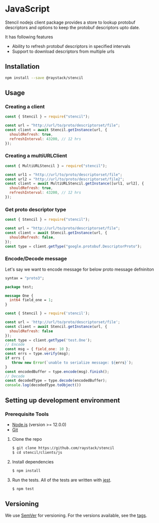 # JavaScript

Stencil nodejs client package provides a store to lookup protobuf descriptors and options to keep the protobuf descriptors upto date.

It has following features

- Ability to refresh protobuf descriptors in specified intervals
- Support to download descriptors from multiple urls

## Installation

```sh
npm install --save @raystack/stencil
```

## Usage

### Creating a client

```js
const { Stencil } = require("stencil");

const url = "http://url/to/proto/descriptorset/file";
const client = await Stencil.getInstance(url, {
  shouldRefresh: true,
  refreshInterval: 43200, // 12 hrs
});
```

### Creating a multiURLClient

```js
const { MultiURLStencil } = require("stencil");

const url1 = "http://url/to/proto/descriptorset/file";
const url2 = "http://url/to/proto/descriptorset/file2";
const client = await MultiURLStencil.getInstance([url1, url2], {
  shouldRefresh: true,
  refreshInterval: 43200, // 12 hrs
});
```

### Get proto descriptor type

```js
const { Stencil } = require("stencil");

const url = "http://url/to/proto/descriptorset/file";
const client = await Stencil.getInstance(url, {
  shouldRefresh: false,
});
const type = client.getType("google.protobuf.DescriptorProto");
```

### Encode/Decode message

Let's say we want to encode message for below proto message defniniton

```proto
syntax = "proto3";

package test;

message One {
  int64 field_one = 1;
}
```

```js
const { Stencil } = require('stencil');

const url = 'http://url/to/proto/descriptorset/file';
const client = await Stencil.getInstance(url, {
  shouldRefresh: false
});
const type = client.getType('test.One');
// Encode
const msg = { field_one: 10 };
const errs = type.verify(msg);
if errs {
   throw new Error(`unable to serialize message: ${errs}`);
}
const encodedBuffer = type.encode(msg).finish();
// Decode
const decodedType = type.decode(encodedBuffer);
console.log(decodedType.toObject())
```

## Setting up development environment

### Prerequisite Tools

- [Node.js](https://nodejs.org/) (version >= 12.0.0)
- [Git](https://git-scm.com/)

1. Clone the repo

   ```sh
   $ git clone https://github.com/raystack/stencil
   $ cd stencil/clients/js
   ```

2. Install dependencies

   ```sh
   $ npm install
   ```

3. Run the tests. All of the tests are written with [jest](https://jestjs.io/).

   ```sh
   $ npm test
   ```

## Versioning

We use [SemVer](http://semver.org/) for versioning. For the versions available, see the [tags](https://github.com/raystack/stencil/tags).
